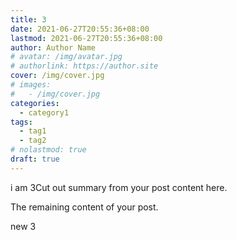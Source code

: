```yaml
---
title: 3
date: 2021-06-27T20:55:36+08:00
lastmod: 2021-06-27T20:55:36+08:00
author: Author Name
# avatar: /img/avatar.jpg
# authorlink: https://author.site
cover: /img/cover.jpg
# images:
#   - /img/cover.jpg
categories:
  - category1
tags:
  - tag1
  - tag2
# nolastmod: true
draft: true
---
```


i am 3Cut out summary from your post content here.

<!--more-->

The remaining content of your post.

new 3
